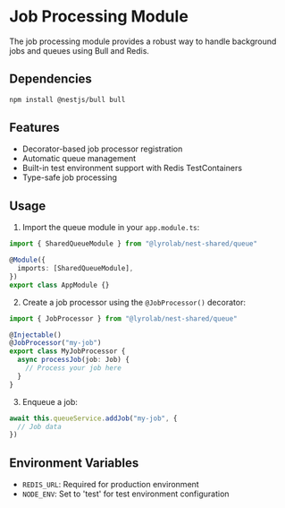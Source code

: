 # Job Processing Module

The job processing module provides a robust way to handle background jobs and queues using Bull and Redis.

## Dependencies

```bash
npm install @nestjs/bull bull
```

## Features

- Decorator-based job processor registration
- Automatic queue management
- Built-in test environment support with Redis TestContainers
- Type-safe job processing

## Usage

1. Import the queue module in your `app.module.ts`:

```typescript
import { SharedQueueModule } from "@lyrolab/nest-shared/queue"

@Module({
  imports: [SharedQueueModule],
})
export class AppModule {}
```

2. Create a job processor using the `@JobProcessor()` decorator:

```typescript
import { JobProcessor } from "@lyrolab/nest-shared/queue"

@Injectable()
@JobProcessor("my-job")
export class MyJobProcessor {
  async processJob(job: Job) {
    // Process your job here
  }
}
```

3. Enqueue a job:

```typescript
await this.queueService.addJob("my-job", {
  // Job data
})
```

## Environment Variables

- `REDIS_URL`: Required for production environment
- `NODE_ENV`: Set to 'test' for test environment configuration

